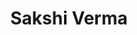 ---
author-id: ug-2021-sakshi
title: Sakshi Verma
bio-small: "Sakshi is a 2021 batch student of Government Medical College, Ratlam."
bio-large: 
avatar: assets/images/f.svg
twitter:
instagram:
---